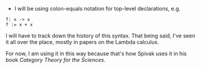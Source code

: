 * I will be using colon-equals notation for top-level declarations, e.g.

```PureBit
f: x -> x
f := x + x
```

I will have to track down the history of this syntax. That being said, I've seen it all over the place, mostly in papers on the Lambda calculus.

For now, I am using it in this way because that's how Spivak uses it in his book _Category Theory for the Sciences_.
